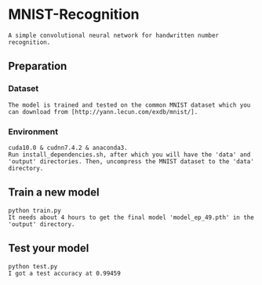 # MNIST-Recognition
    A simple convolutional neural network for handwritten number recognition.
## Preparation
### Dataset
    The model is trained and tested on the common MNIST dataset which you can download from [http://yann.lecun.com/exdb/mnist/].
### Environment
    cuda10.0 & cudnn7.4.2 & anaconda3.
    Run install_dependencies.sh, after which you will have the 'data' and 'output' directories. Then, uncompress the MNIST dataset to the 'data' directory.
## Train a new model
    python train.py
    It needs about 4 hours to get the final model 'model_ep_49.pth' in the 'output' directory.
## Test your model
    python test.py
    I got a test accuracy at 0.99459
